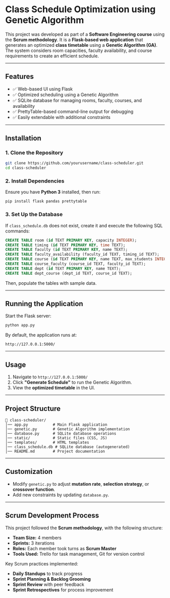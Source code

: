 # **Class Schedule Optimization using Genetic Algorithm**

This project was developed as part of a **Software Engineering course** using the **Scrum methodology**. It is a **Flask-based web application** that generates an optimized **class timetable** using a **Genetic Algorithm (GA)**. The system considers room capacities, faculty availability, and course requirements to create an efficient schedule.

---

## **Features**
- ✅ Web-based UI using Flask  
- ✅ Optimized scheduling using a Genetic Algorithm  
- ✅ SQLite database for managing rooms, faculty, courses, and availability  
- ✅ PrettyTable-based command-line output for debugging  
- ✅ Easily extendable with additional constraints  

---

## **Installation**

### **1. Clone the Repository**
```sh
git clone https://github.com/yourusername/class-scheduler.git
cd class-scheduler
```

### **2. Install Dependencies**
Ensure you have **Python 3** installed, then run:

```sh
pip install flask pandas prettytable
```

### **3. Set Up the Database**
If `class_schedule.db` does not exist, create it and execute the following SQL commands:

```sql
CREATE TABLE room (id TEXT PRIMARY KEY, capacity INTEGER);
CREATE TABLE timing (id TEXT PRIMARY KEY, time TEXT);
CREATE TABLE faculty (id TEXT PRIMARY KEY, name TEXT);
CREATE TABLE faculty_availability (faculty_id TEXT, timing_id TEXT);
CREATE TABLE course (id TEXT PRIMARY KEY, name TEXT, max_students INTEGER);
CREATE TABLE course_faculty (course_id TEXT, faculty_id TEXT);
CREATE TABLE dept (id TEXT PRIMARY KEY, name TEXT);
CREATE TABLE dept_course (dept_id TEXT, course_id TEXT);
```

Then, populate the tables with sample data.

---

## **Running the Application**
Start the Flask server:

```sh
python app.py
```

By default, the application runs at:
```
http://127.0.0.1:5000/
```

---

## **Usage**
1. Navigate to `http://127.0.0.1:5000/`
2. Click **"Generate Schedule"** to run the Genetic Algorithm.
3. View the **optimized timetable** in the UI.

---

## **Project Structure**
```
📂 class-scheduler/
│── app.py           # Main Flask application
│── genetic.py       # Genetic Algorithm implementation
│── database.py      # SQLite database operations
│── static/          # Static files (CSS, JS)
│── templates/       # HTML templates
│── class_schedule.db # SQLite database (autogenerated)
│── README.md        # Project documentation
```

---

## **Customization**
- Modify `genetic.py` to adjust **mutation rate**, **selection strategy**, or **crossover function**.
- Add new constraints by updating `database.py`.

---

## **Scrum Development Process**
This project followed the **Scrum methodology**, with the following structure:
- **Team Size:** 4 members  
- **Sprints:** 3 iterations  
- **Roles:** Each member took turns as **Scrum Master**  
- **Tools Used:** Trello for task management, Git for version control  

Key Scrum practices implemented:
- **Daily Standups** to track progress  
- **Sprint Planning & Backlog Grooming**  
- **Sprint Review** with peer feedback  
- **Sprint Retrospectives** for process improvement  
